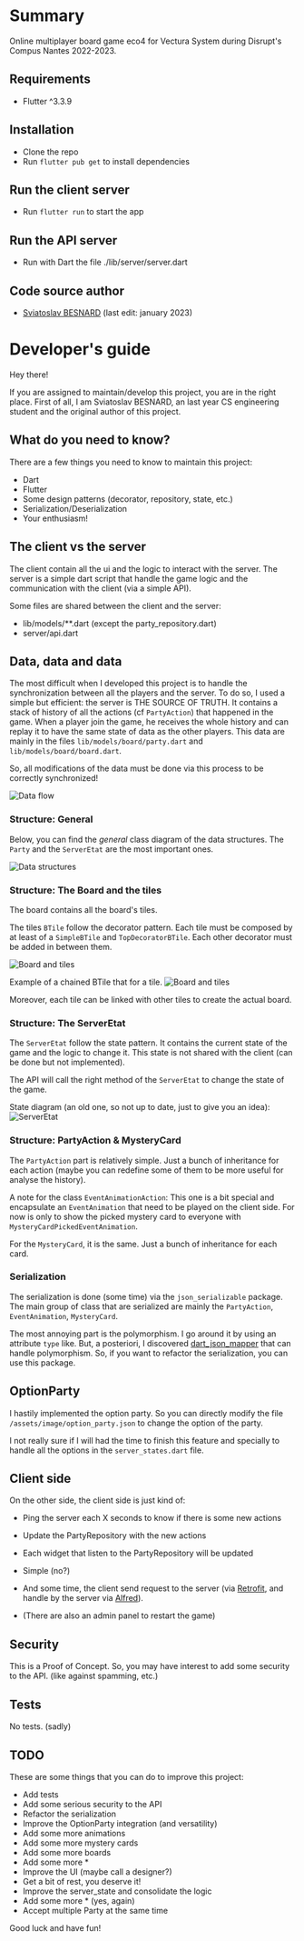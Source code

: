 # Summary

Online multiplayer board game eco4 for Vectura System during Disrupt's Compus Nantes 2022-2023.

## Requirements

- Flutter ^3.3.9

## Installation

- Clone the repo
- Run `flutter pub get` to install dependencies

## Run the client server

- Run `flutter run` to start the app

## Run the API server

- Run with Dart the file ./lib/server/server.dart

## Code source author

- [Sviatoslav BESNARD](https://slavi.dev) (last edit: january 2023)

# Developer's guide

Hey there!

If you are assigned to maintain/develop this project, you are in the right place.
First of all, I am Sviatoslav BESNARD, an last year CS engineering student and
the original author of this project.

## What do you need to know?

There are a few things you need to know to maintain this project:

- Dart
- Flutter
- Some design patterns (decorator, repository, state, etc.)
- Serialization/Deserialization
- Your enthusiasm!

## The client vs the server

The client contain all the ui and the logic to interact with the server.
The server is a simple dart script that handle the game logic and the
communication with the client (via a simple API).

Some files are shared between the client and the server:

- lib/models/**.dart (except the party_repository.dart)
- server/api.dart

## Data, data and data

The most difficult when I developed this project is to handle the synchronization
between all the players and the server.
To do so, I used a simple but efficient: the server is THE SOURCE OF TRUTH.
It contains a stack of history of all the actions (cf `PartyAction`) that happened in the game.
When a player join the game, he receives the whole history and can replay it
to have the same state of data as the other players.
This data are mainly in the files `lib/models/board/party.dart` 
and `lib/models/board/board.dart`.

So, all modifications of the data must be done via this process to be correctly
synchronized!

![Data flow](./readme_images/server_client_sot.png)

### Structure: General

Below, you can find the _general_ class diagram of the data structures.
The `Party` and the `ServerEtat` are the most important ones.

![Data structures](./readme_images/general_class_diagram.png)

### Structure: The Board and the tiles

The board contains all the board's tiles.

The tiles `BTile` follow the decorator pattern.
Each tile must be composed by at least of a `SimpleBTile` and `TopDecoratorBTile`.
Each other decorator must be added in between them.

![Board and tiles](./readme_images/btile_class_diagram.png)

Example of a chained BTile that for a tile.
![Board and tiles](./readme_images/exemple_chaining_btile.png)

Moreover, each tile can be linked with other tiles to create the actual board.

### Structure: The ServerEtat

The `ServerEtat` follow the state pattern.
It contains the current state of the game and the logic to change it.
This state is not shared with the client (can be done but not implemented).

The API will call the right method of the `ServerEtat` to change the state of the game.

State diagram (an old one, so not up to date, just to give you an idea):
![ServerEtat](./readme_images/server_states_diagram.png)

### Structure: PartyAction & MysteryCard

The `PartyAction` part is relatively simple.
Just a bunch of inheritance for each action
(maybe you can redefine some of them to be more useful for analyse the history).

A note for the class `EventAnimationAction`: This one is a bit special and encapsulate
an `EventAnimation` that need to be played on the client side.
For now is only to show the picked mystery card to everyone with `MysteryCardPickedEventAnimation`.

For the `MysteryCard`, it is the same. Just a bunch of inheritance for each card.

### Serialization

The serialization is done (some time) via the `json_serializable` package.
The main group of class that are serialized are mainly the `PartyAction`, `EventAnimation`, `MysteryCard`.

The most annoying part is the polymorphism. I go around it by using an attribute `type` like.
But, a posteriori, I discovered [dart_json_mapper](https://pub.dev/packages/dart_json_mapper) that
can handle polymorphism. So, if you want to refactor the serialization, you can use this package.

## OptionParty
I hastily implemented the option party.
So you can directly modify the file `/assets/image/option_party.json` to change the option of the party.

I not really sure if I will had the time to finish this feature and specially to handle
all the options in the `server_states.dart` file.

## Client side

On the other side, the client side is just kind of:

- Ping the server each X seconds to know if there is some new actions
- Update the PartyRepository with the new actions
- Each widget that listen to the PartyRepository will be updated
- Simple (no?)
- And some time, the client send request to the server
  (via [Retrofit](https://pub.dev/packages/retrofit), and handle by
  the server via [Alfred](https://pub.dev/packages/alfred)).


- (There are also an admin panel to restart the game)

## Security
This is a Proof of Concept.
So, you may have interest to add some security to the API. (like against spamming, etc.)

## Tests
No tests. (sadly)

## TODO
These are some things that you can do to improve this project:
- Add tests
- Add some serious security to the API
- Refactor the serialization
- Improve the OptionParty integration (and versatility)
- Add some more animations
- Add some more mystery cards
- Add some more boards
- Add some more *
- Improve the UI (maybe call a designer?)
- Get a bit of rest, you deserve it!
- Improve the server_state and consolidate the logic
- Add some more * (yes, again)
- Accept multiple Party at the same time

Good luck and have fun!

